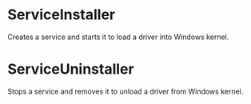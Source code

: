# ServiceInstaller
Creates a service and starts it to load a driver into Windows kernel.


# ServiceUninstaller
Stops a service and removes it to unload a driver from Windows kernel.

